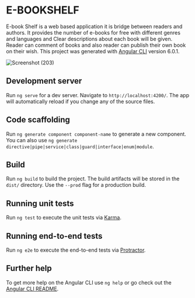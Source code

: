 # E-BOOKSHELF

E-book Shelf is a web based application it is bridge between readers
and authors. It provides the number of e-books for free with different genres and
languages and Clear descriptions about each book will be given. Reader can
comment of books and also reader can publish their own book on their wish.
This project was generated with [Angular CLI](https://github.com/angular/angular-cli) version 6.0.1.


![Screenshot (203)](https://user-images.githubusercontent.com/75778520/103165353-96ca2580-483c-11eb-85b6-37ab6b7dd14d.png)

## Development server

Run `ng serve` for a dev server. Navigate to `http://localhost:4200/`. The app will automatically reload if you change any of the source files.

## Code scaffolding

Run `ng generate component component-name` to generate a new component. You can also use `ng generate directive|pipe|service|class|guard|interface|enum|module`.

## Build

Run `ng build` to build the project. The build artifacts will be stored in the `dist/` directory. Use the `--prod` flag for a production build.

## Running unit tests

Run `ng test` to execute the unit tests via [Karma](https://karma-runner.github.io).

## Running end-to-end tests

Run `ng e2e` to execute the end-to-end tests via [Protractor](http://www.protractortest.org/).

## Further help

To get more help on the Angular CLI use `ng help` or go check out the [Angular CLI README](https://github.com/angular/angular-cli/blob/master/README.md).
